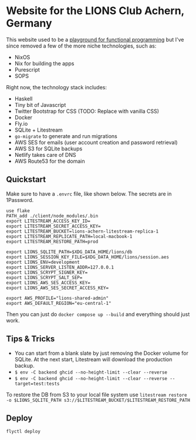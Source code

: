 # Website for the LIONS Club Achern, Germany

This website used to be a [playground for functional programming](https://www.fbrs.io/fp/) but I've since removed a few of the more niche technologies, such as:
* NixOS
* Nix for building the apps
* Purescript
* SOPS

Right now, the technology stack includes:
* Haskell
* Tiny bit of Javascript
* Twitter Bootstrap for CSS (TODO: Replace with vanilla CSS)
* Docker
* Fly.io
* SQLite + Litestream
* `go-migrate` to generate and run migrations
* AWS SES for emails (user account creation and password retrieval)
* AWS S3 for SQLite backups
* Netlify takes care of DNS
* AWS Route53 for the domain

## Quickstart

Make sure to have a `.envrc` file, like shown below. The secrets are in 1Password.

```text
use flake
PATH_add ./client/node_modules/.bin
export LITESTREAM_ACCESS_KEY_ID=
export LITESTREAM_SECRET_ACCESS_KEY=
export LITESTREAM_BUCKET=lions-achern-litestream-replica-1
export LITESTREAM_REPLICATE_PATH=local-macbook-1
export LITESTREAM_RESTORE_PATH=prod

export LIONS_SQLITE_PATH=$XDG_DATA_HOME/lions/db
export LIONS_SESSION_KEY_FILE=$XDG_DATA_HOME/lions/session.aes
export LIONS_ENV=development
export LIONS_SERVER_LISTEN_ADDR=127.0.0.1
export LIONS_SCRYPT_SIGNER_KEY=
export LIONS_SCRYPT_SALT_SEP=
export LIONS_AWS_SES_ACCESS_KEY=
export LIONS_AWS_SES_SECRET_ACCESS_KEY=

export AWS_PROFILE="lions-shared-admin"
export AWS_DEFAULT_REGION="eu-central-1"
```

Then you can just do `docker compose up --build` and everything should just work.

## Tips & Tricks

* You can start from a blank slate by just removing the Docker volume for SQLite. At the next start, Litestream will download the production backup.
* `$ env -C backend ghcid --no-height-limit --clear --reverse`
* `$ env -C backend ghcid --no-height-limit --clear --reverse --target=test:tests`

To restore the DB from S3 to your local file system use `litestream restore -o $LIONS_SQLITE_PATH s3://$LITESTREAM_BUCKET/$LITESTREAM_RESTORE_PATH`

## Deploy

`flyctl deploy`
